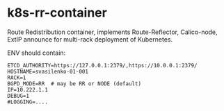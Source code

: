 # k8s-rr-container
Route Redistribution container, implements Route-Reflector, Calico-node, ExtIP announce for multi-rack deployment of Kubernetes.

ENV should contain:

```
ETCD_AUTHORITY=https://127.0.0.1:2379/,https://10.0.0.1:2379/
HOSTNAME=svasilenko-01-001
RACK=1
BGPD_MODE=RR  # may be RR or NODE (default)
IP=10.222.1.1
DEBUG=1
#LOGGING=....
```
